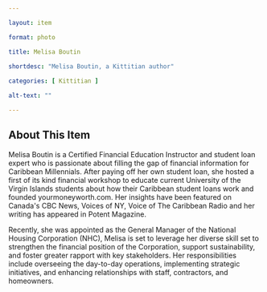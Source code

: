 ```yaml
--- 

layout: item

format: photo 

title: Melisa Boutin
 
shortdesc: "Melisa Boutin, a Kittitian author"

categories: [ Kittitian ] 

alt-text: ""

--- 
```


## About This Item 

Melisa Boutin is a Certified Financial Education Instructor and student loan expert who is passionate about filling the gap of financial information for Caribbean Millennials. After paying off her own student loan, she hosted a first of its kind financial workshop to educate current University of the Virgin Islands students about how their Caribbean student loans work and founded yourmoneyworth.com. Her insights have been featured on Canada's CBC News, Voices of NY, Voice of The Caribbean Radio and her writing has appeared in Potent Magazine.

Recently, she was appointed as the General Manager of the National Housing Corporation (NHC), Melisa is set to leverage her diverse skill set to strengthen the financial position of the Corporation, support sustainability, and foster greater rapport with key stakeholders. Her responsibilities include overseeing the day-to-day operations, implementing strategic initiatives, and enhancing relationships with staff, contractors, and homeowners.

